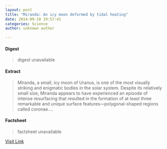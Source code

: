 ```yaml
---
layout: post
title: "Miranda: An icy moon deformed by tidal heating"
date: 2014-09-18 19:57:41
categories: Science
author: unknown author

---
```



#### Digest
>digest unavailable

#### Extract
>Miranda, a small, icy moon of Uranus, is one of the most visually striking and enigmatic bodies in the solar system. Despite its relatively small size, Miranda appears to have experienced an episode of intense resurfacing that resulted in the formation of at least three remarkable and unique surface features—polygonal-shaped regions called coronae....

#### Factsheet
>factsheet unavailable

[Visit Link](http://phys.org/news330274655.html)


